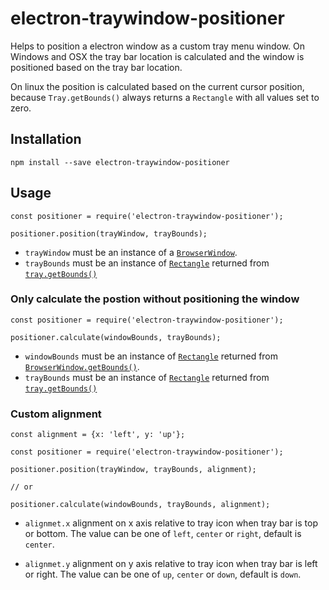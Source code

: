 # electron-traywindow-positioner

Helps to position a electron window as a custom tray menu window.
On Windows and OSX the tray bar location is calculated and the window is  
positioned based on the tray bar location.

On linux the position is calculated based on the current cursor position, because `Tray.getBounds()`
always returns a `Rectangle` with all values set to zero.

## Installation

```
npm install --save electron-traywindow-positioner
```

## Usage

```
const positioner = require('electron-traywindow-positioner');

positioner.position(trayWindow, trayBounds);
```

* `trayWindow` must be an instance of a [`BrowserWindow`](https://github.com/electron/electron/blob/master/docs/api/browser-window.md#wingetbounds).
* `trayBounds` must be an instance  of [`Rectangle`](https://github.com/electron/electron/blob/master/docs/api/structures/rectangle.md) returned from [`tray.getBounds()`](https://github.com/electron/electron/blob/master/docs/api/tray.md#traygetbounds-macos-windows)

### Only calculate the postion without positioning the window

```
const positioner = require('electron-traywindow-positioner');

positioner.calculate(windowBounds, trayBounds);

```

* `windowBounds` must be an instance of [`Rectangle`](https://github.com/electron/electron/blob/master/docs/api/structures/rectangle.md) returned from [`BrowserWindow.getBounds()`]().
* `trayBounds` must be an instance  of [`Rectangle`](https://github.com/electron/electron/blob/master/docs/api/structures/rectangle.md)  returned from [`tray.getBounds()`](https://github.com/electron/electron/blob/master/docs/api/tray.md#traygetbounds-macos-windows)



### Custom alignment

```
const alignment = {x: 'left', y: 'up'};

const positioner = require('electron-traywindow-positioner');

positioner.position(trayWindow, trayBounds, alignment);

// or

positioner.calculate(windowBounds, trayBounds, alignment);
```

* `alignmet.x` alignment on x axis relative to tray icon when tray bar is top or bottom.
The value can be one of `left`, `center` or `right`, default is `center`.

* `alignmet.y` alignment on y axis relative to tray icon when tray bar is left or right.
The value can be one of `up`, `center` or `down`, default is `down`.
